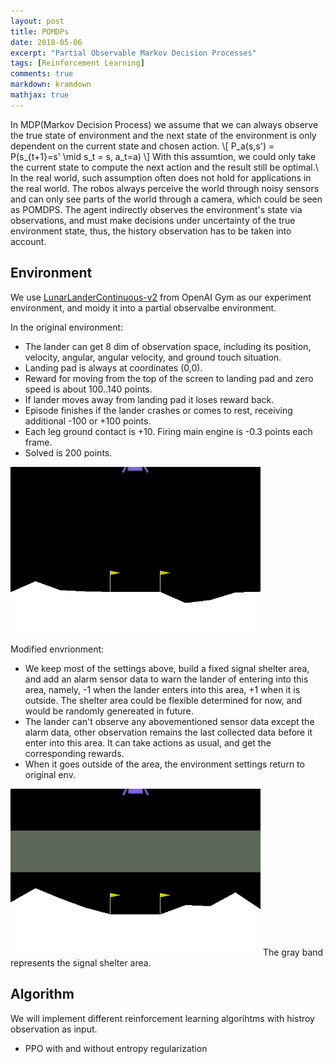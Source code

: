 ```yaml
---
layout: post
title: POMDPs
date: 2018-05-06
excerpt: "Partial Observable Markov Decision Processes"
tags: [Reinforcement Learning]
comments: true
markdown: kramdown
mathjax: true
---
```


In MDP(Markov Decision Process) we assume that we can always observe the true state of environment and the next state of the environment is only dependent on the current state and chosen action. 
\\[ P_a(s,s') = P(s_{t+1}=s' \mid s_t = s, a_t=a) \\] 
With this assumtion, we could only take the current state to compute the next action and the result still be optimal.\\
In the real world, such assumption often does not hold for applications in the real world. The robos always perceive the world through noisy sensors and can only see parts of the world through a camera, which could be seen as POMDPS. The agent indirectly observes the environment's state via observations, and must make decisions under uncertainty of the true environment state, thus, the history observation has to be taken into account.

## Environment
We use [LunarLanderContinuous-v2](https://gym.openai.com/envs/LunarLanderContinuous-v2/) from OpenAI Gym as our experiment environment, and moidy it into a partial observalbe environment. 

In the original environment:

- The lander can get 8 dim of observation space, including its position, velocity, angular, angular velocity, and ground touch situation. 
- Landing pad is always at coordinates (0,0). 
- Reward for moving from the top of the screen to landing pad and zero speed is about 100..140 points. 
- If lander moves away from landing pad it loses reward back. 
- Episode finishes if the lander crashes or comes to rest, receiving additional -100 or +100 points. 
- Each leg ground contact is +10. Firing main engine is -0.3 points each frame. 
- Solved is 200 points.
<img src="/images/PPO-lunarlander/videos/1.gif" style="width: 400px;">

Modified envrionment:

- We keep most of the settings above, build a fixed signal shelter area, and add an alarm sensor data to warn the lander of entering into this area, namely, -1 when the lander enters into this area, +1 when it is outside. The shelter area could be flexible determined for now, and would be randomly genereated in future.
- The lander can't observe any abovementioned sensor data except the alarm data, other observation remains the last collected data before it enter into this area. It can take actions as usual, and get the corresponding rewards.
- When it goes outside of the area, the environment settings return to original env.
<img src="/images/POMDP/videos/example.gif" style="width: 400px;">
The gray band represents the signal shelter area.

## Algorithm
We will implement different reinforcement learning algorihtms with histroy observation as input. 

- PPO with and without entropy regularization
